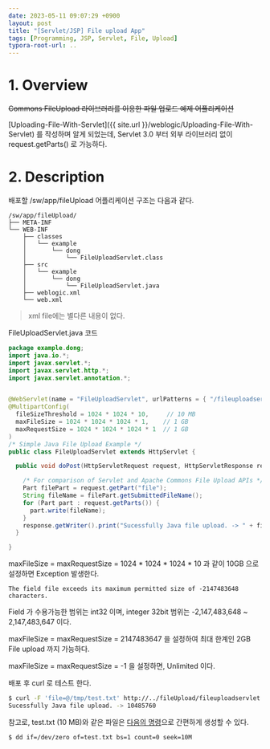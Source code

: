 ```yaml
---
date: 2023-05-11 09:07:29 +0900
layout: post
title: "[Servlet/JSP] File upload App"
tags: [Programming, JSP, Servlet, File, Upload]
typora-root-url: ..
---
```


# 1. Overview

~~Commons FileUpload 라이브러리를 이용한 파일 업로드 예제 어플리케이션~~

[Uploading-File-With-Servlet]({{ site.url }}/weblogic/Uploading-File-With-Servlet) 를 작성하며 알게 되었는데, Servlet 3.0 부터 외부 라이브러리 없이 request.getParts() 로 가능하다.



# 2. Description



배포할 /sw/app/fileUpload 어플리케이션 구조는 다음과 같다.

```
/sw/app/fileUpload/
├── META-INF
└── WEB-INF
    ├── classes
    │   └── example
    │       └── dong
    │           └── FileUploadServlet.class
    ├── src
    │   └── example
    │       └── dong
    │           └── FileUploadServlet.java
    ├── weblogic.xml
    └── web.xml
```

> xml file에는 별다른 내용이 없다.



FileUploadServlet.java 코드

```java
package example.dong;
import java.io.*;
import javax.servlet.*;
import javax.servlet.http.*;
import javax.servlet.annotation.*;


@WebServlet(name = "FileUploadServlet", urlPatterns = { "/fileuploadservlet" })
@MultipartConfig(
  fileSizeThreshold = 1024 * 1024 * 10,     // 10 MB
  maxFileSize = 1024 * 1024 * 1024 * 1,    // 1 GB
  maxRequestSize = 1024 * 1024 * 1024 * 1  // 1 GB
)
/* Simple Java File Upload Example */
public class FileUploadServlet extends HttpServlet {

  public void doPost(HttpServletRequest request, HttpServletResponse response) throws ServletException, IOException {

    /* For comparison of Servlet and Apache Commons File Upload APIs */
    Part filePart = request.getPart("file");
    String fileName = filePart.getSubmittedFileName();
    for (Part part : request.getParts()) {
      part.write(fileName);
    }
    response.getWriter().print("Sucessfully Java file upload. -> " + filePart.getSize());
  }

}
```



maxFileSize = maxRequestSize = 1024 * 1024 * 1024 * 10 과 같이 10GB 으로 설정하면 Exception 발생한다.

```
The field file exceeds its maximum permitted size of -2147483648 characters.
```



Field 가 수용가능한 범위는 int32 이며, integer 32bit 범위는 -2,147,483,648 ~ 2,147,483,647 이다.

maxFileSize = maxRequestSize = 2147483647 을 설정하여 최대 한계인 2GB File upload 까지 가능하다.

maxFileSize = maxRequestSize = -1 을 설정하면, Unlimited 이다.



배포 후 curl 로 테스트 한다.

```sh
$ curl -F 'file=@/tmp/test.txt' http://../fileUpload/fileuploadservlet
Sucessfully Java file upload. -> 10485760
```



참고로, test.txt (10 MB)와 같은 파일은 [다음의 명령](https://zetawiki.com/wiki/%EB%A6%AC%EB%88%85%EC%8A%A4_%EB%8C%80%EC%9A%A9%EB%9F%89_%ED%8C%8C%EC%9D%BC_%EC%83%9D%EC%84%B1)으로 간편하게 생성할 수 있다.

```sh
$ dd if=/dev/zero of=test.txt bs=1 count=0 seek=10M
```

